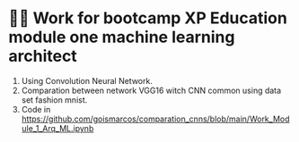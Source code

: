 # :construction_worker_man: Work for bootcamp XP Education module one machine learning architect

1.   Using Convolution Neural Network.
2.   Comparation between network VGG16 witch CNN common using data set fashion mnist.
3.   Code in https://github.com/goismarcos/comparation_cnns/blob/main/Work_Module_1_Arq_ML.ipynb
